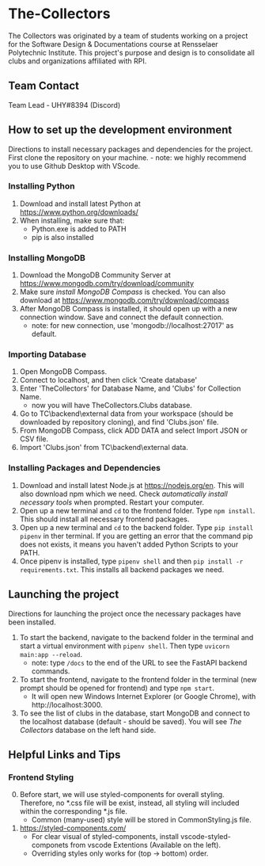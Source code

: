 # The-Collectors
The Collectors was originated by a team of students working on a project for the Software Design & Documentations course at Rensselaer Polytechnic Institute.
This project's purpose and design is to consolidate all clubs and organizations affiliated with RPI.

## Team Contact
Team Lead - UHY#8394 (Discord)

## How to set up the development environment
Directions to install necessary packages and dependencies for the project. First clone the repository on your machine.
    - note: we highly recommend you to use Github Desktop with VScode.

### Installing Python
1. Download and install latest Python at https://www.python.org/downloads/
2. When installing, make sure that:
    - Python.exe is added to PATH
    - pip is also installed

### Installing MongoDB
1. Download the MongoDB Community Server at https://www.mongodb.com/try/download/community
2. Make sure *install MongoDB Compass* is checked. You can also download at https://www.mongodb.com/try/download/compass
3. After MongoDB Compass is installed, it should open up with a new connection window. Save and connect the default connection.
    - note: for new connection, use 'mongodb://localhost:27017' as default.

### Importing Database
1. Open MongoDB Compass.
2. Connect to localhost, and then click 'Create database'
3. Enter 'TheCollectors' for Database Name, and 'Clubs' for Collection Name.
    - now you will have TheCollectors.Clubs database.
4. Go to TC\backend\external data from your workspace (should be downloaded by repository cloning), and find 'Clubs.json' file.
5. From MongoDB Compass, click ADD DATA and select Import JSON or CSV file.
6. Import 'Clubs.json' from TC\backend\external data.

### Installing Packages and Dependencies
1. Download and install latest Node.js at https://nodejs.org/en. This will also download npm which we need. Check *automatically install necessary tools* when prompted. Restart your computer.
2. Open up a new terminal and `cd` to the frontend folder. Type `npm install`. This should install all necessary frontend packages.
3. Open up a new terminal and `cd` to the backend folder. Type `pip install pipenv` in ther terminal. If you are getting an error that the command pip does not exists, it means you haven't added Python Scripts to your PATH.
4. Once pipenv is installed, type `pipenv shell` and then `pip install -r requirements.txt`. This installs all backend packages we need.

## Launching the project
Directions for launching the project once the necessary packages have been installed.
1. To start the backend, navigate to the backend folder in the terminal and start a virtual environment with `pipenv shell`. Then type `uvicorn main:app --reload`.
    - note: type `/docs` to the end of the URL to see the FastAPI backend commands.
2. To start the frontend, navigate to the frontend folder in the terminal (new prompt should be opened for frontend) and type `npm start`.
    - It will open new Windows Internet Explorer (or Google Chrome), with http://localhost:3000.
3. To see the list of clubs in the database, start MongoDB and connect to the localhost database (default - should be saved). You will see *The Collectors* database on the left hand side.


## Helpful Links and Tips

### Frontend Styling
0. Before start, we will use styled-components for overall styling. Therefore, no *.css file will be exist, instead, all styling will included within the corresponding *.js file.
	- Common (many-used) style will be stored in CommonStyling.js file.
1. https://styled-components.com/
    - For clear visual of styled-components, install vscode-styled-componets from vscode Extentions (Available on the left).
    - Overriding styles only works for (top -> bottom) order.

